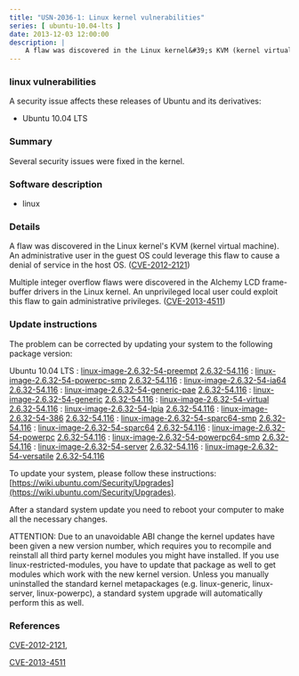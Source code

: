 ```yaml
---
title: "USN-2036-1: Linux kernel vulnerabilities"
series: [ ubuntu-10.04-lts ]
date: 2013-12-03 12:00:00
description: |
    A flaw was discovered in the Linux kernel&#39;s KVM (kernel virtual machine). An administrative user in the guest OS could leverage this flaw to cause a denial of service in the host OS. ([CVE-2012-2121](http://people.ubuntu.com/~ubuntu-security/cve/CVE-2012-2121))
--- 
```

 
### linux vulnerabilities

A security issue affects these releases of Ubuntu and its derivatives:

* Ubuntu 10.04 LTS

### Summary

Several security issues were fixed in the kernel. 

### Software description

* linux 

### Details

A flaw was discovered in the Linux kernel&#39;s KVM (kernel virtual machine). An administrative user in the guest OS could leverage this flaw to cause a denial of service in the host OS. ([CVE-2012-2121](http://people.ubuntu.com/~ubuntu-security/cve/CVE-2012-2121))

Multiple integer overflow flaws were discovered in the Alchemy LCD frame- buffer drivers in the Linux kernel. An unprivileged local user could exploit this flaw to gain administrative privileges. ([CVE-2013-4511](http://people.ubuntu.com/~ubuntu-security/cve/CVE-2013-4511)) 

### Update instructions

The problem can be corrected by updating your system to the following package version:

Ubuntu 10.04 LTS
 : [linux-image-2.6.32-54-preempt](https://launchpad.net/ubuntu/+source/linux) <span> [2.6.32-54.116](https://launchpad.net/ubuntu/+source/linux/2.6.32-54.116) </span> 
 : [linux-image-2.6.32-54-powerpc-smp](https://launchpad.net/ubuntu/+source/linux) <span> [2.6.32-54.116](https://launchpad.net/ubuntu/+source/linux/2.6.32-54.116) </span> 
 : [linux-image-2.6.32-54-ia64](https://launchpad.net/ubuntu/+source/linux) <span> [2.6.32-54.116](https://launchpad.net/ubuntu/+source/linux/2.6.32-54.116) </span> 
 : [linux-image-2.6.32-54-generic-pae](https://launchpad.net/ubuntu/+source/linux) <span> [2.6.32-54.116](https://launchpad.net/ubuntu/+source/linux/2.6.32-54.116) </span> 
 : [linux-image-2.6.32-54-generic](https://launchpad.net/ubuntu/+source/linux) <span> [2.6.32-54.116](https://launchpad.net/ubuntu/+source/linux/2.6.32-54.116) </span> 
 : [linux-image-2.6.32-54-virtual](https://launchpad.net/ubuntu/+source/linux) <span> [2.6.32-54.116](https://launchpad.net/ubuntu/+source/linux/2.6.32-54.116) </span> 
 : [linux-image-2.6.32-54-lpia](https://launchpad.net/ubuntu/+source/linux) <span> [2.6.32-54.116](https://launchpad.net/ubuntu/+source/linux/2.6.32-54.116) </span> 
 : [linux-image-2.6.32-54-386](https://launchpad.net/ubuntu/+source/linux) <span> [2.6.32-54.116](https://launchpad.net/ubuntu/+source/linux/2.6.32-54.116) </span> 
 : [linux-image-2.6.32-54-sparc64-smp](https://launchpad.net/ubuntu/+source/linux) <span> [2.6.32-54.116](https://launchpad.net/ubuntu/+source/linux/2.6.32-54.116) </span> 
 : [linux-image-2.6.32-54-sparc64](https://launchpad.net/ubuntu/+source/linux) <span> [2.6.32-54.116](https://launchpad.net/ubuntu/+source/linux/2.6.32-54.116) </span> 
 : [linux-image-2.6.32-54-powerpc](https://launchpad.net/ubuntu/+source/linux) <span> [2.6.32-54.116](https://launchpad.net/ubuntu/+source/linux/2.6.32-54.116) </span> 
 : [linux-image-2.6.32-54-powerpc64-smp](https://launchpad.net/ubuntu/+source/linux) <span> [2.6.32-54.116](https://launchpad.net/ubuntu/+source/linux/2.6.32-54.116) </span> 
 : [linux-image-2.6.32-54-server](https://launchpad.net/ubuntu/+source/linux) <span> [2.6.32-54.116](https://launchpad.net/ubuntu/+source/linux/2.6.32-54.116) </span> 
 : [linux-image-2.6.32-54-versatile](https://launchpad.net/ubuntu/+source/linux) <span> [2.6.32-54.116](https://launchpad.net/ubuntu/+source/linux/2.6.32-54.116) </span> 

To update your system, please follow these instructions: [https://wiki.ubuntu.com/Security/Upgrades](https://wiki.ubuntu.com/Security/Upgrades).

After a standard system update you need to reboot your computer to make all the necessary changes.

ATTENTION: Due to an unavoidable ABI change the kernel updates have been given a new version number, which requires you to recompile and reinstall all third party kernel modules you might have installed. If you use linux-restricted-modules, you have to update that package as well to get modules which work with the new kernel version. Unless you manually uninstalled the standard kernel metapackages (e.g. linux-generic, linux-server, linux-powerpc), a standard system upgrade will automatically perform this as well. 

### References

 [CVE-2012-2121](http://people.ubuntu.com/~ubuntu-security/cve/CVE-2012-2121), 

 [CVE-2013-4511](http://people.ubuntu.com/~ubuntu-security/cve/CVE-2013-4511)
 
